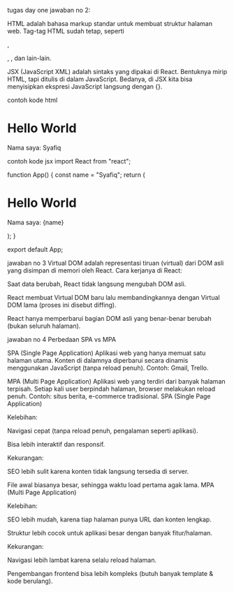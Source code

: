 tugas day one
jawaban no 2:

HTML adalah bahasa markup standar untuk membuat struktur halaman web. Tag-tag HTML sudah tetap, seperti <div>, <p>, <a>, dan lain-lain.

JSX (JavaScript XML) adalah sintaks yang dipakai di React. Bentuknya mirip HTML, tapi ditulis di dalam JavaScript. Bedanya, di JSX kita bisa menyisipkan ekspresi JavaScript langsung dengan {}.

contoh kode html
<!DOCTYPE html>
<html>
<head>
  <title>Contoh HTML</title>
</head>
<body>
  <h1>Hello World</h1>
  <p>Nama saya: Syafiq</p>
</body>
</html>

contoh kode jsx
import React from "react";

function App() {
  const name = "Syafiq";
  return (
    <div>
      <h1>Hello World</h1>
      <p>Nama saya: {name}</p>
    </div>
  );
}

export default App;

jawaban no 3
Virtual DOM adalah representasi tiruan (virtual) dari DOM asli yang disimpan di memori oleh React.
Cara kerjanya di React:

Saat data berubah, React tidak langsung mengubah DOM asli.

React membuat Virtual DOM baru lalu membandingkannya dengan Virtual DOM lama (proses ini disebut diffing).

React hanya memperbarui bagian DOM asli yang benar-benar berubah (bukan seluruh halaman).

jawaban no 4
Perbedaan SPA vs MPA

SPA (Single Page Application)
Aplikasi web yang hanya memuat satu halaman utama. Konten di dalamnya diperbarui secara dinamis menggunakan JavaScript (tanpa reload penuh). Contoh: Gmail, Trello.

MPA (Multi Page Application)
Aplikasi web yang terdiri dari banyak halaman terpisah. Setiap kali user berpindah halaman, browser melakukan reload penuh. Contoh: situs berita, e-commerce tradisional.
SPA (Single Page Application)

Kelebihan:

Navigasi cepat (tanpa reload penuh, pengalaman seperti aplikasi).

Bisa lebih interaktif dan responsif.

Kekurangan:

SEO lebih sulit karena konten tidak langsung tersedia di server.

File awal biasanya besar, sehingga waktu load pertama agak lama.
MPA (Multi Page Application)

Kelebihan:

SEO lebih mudah, karena tiap halaman punya URL dan konten lengkap.

Struktur lebih cocok untuk aplikasi besar dengan banyak fitur/halaman.

Kekurangan:

Navigasi lebih lambat karena selalu reload halaman.

Pengembangan frontend bisa lebih kompleks (butuh banyak template & kode berulang).
